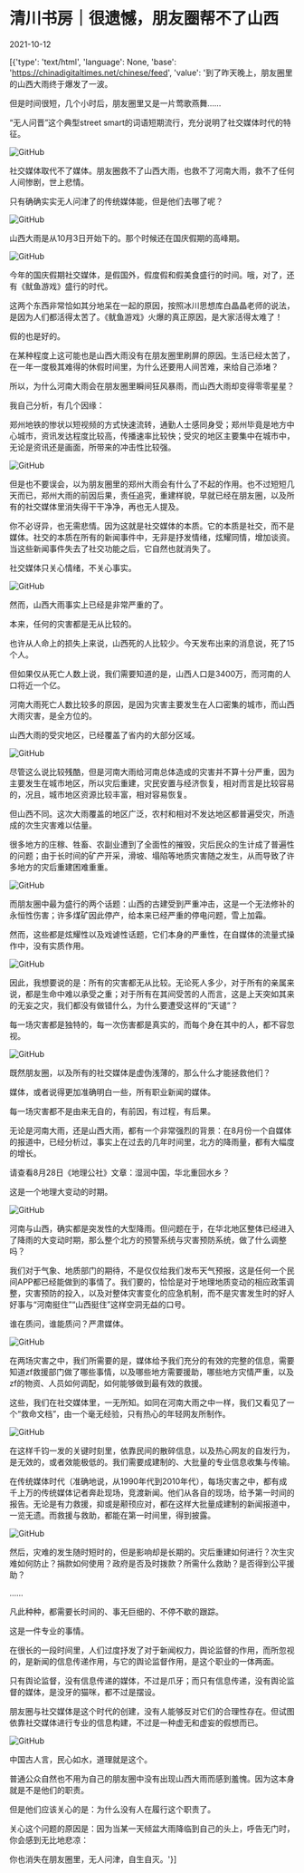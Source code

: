# 清川书房｜很遗憾，朋友圈帮不了山西

2021-10-12

[{'type': 'text/html', 'language': None, 'base': 'https://chinadigitaltimes.net/chinese/feed', 'value': '到了昨天晚上，朋友圈里的山西大雨终于爆发了一波。

但是时间很短，几个小时后，朋友圈里又是一片莺歌燕舞……

“无人问晋”这个典型street smart的词语短期流行，充分说明了社交媒体时代的特征。

![GitHub](https://chinadigitaltimes.net/chinese/files/2021/10/post-671965-616573467666c.)

社交媒体取代不了媒体。朋友圈救不了山西大雨，也救不了河南大雨，救不了任何人间惨剧，世上悲情。

只有确确实实无人问津了的传统媒体能，但是他们去哪了呢？

![GitHub](https://chinadigitaltimes.net/chinese/files/2021/10/post-671965-61657346850e5.)

山西大雨是从10月3日开始下的。那个时候还在国庆假期的高峰期。

![GitHub](https://chinadigitaltimes.net/chinese/files/2021/10/post-671965-6165734696095.gif)

今年的国庆假期社交媒体，是假国外，假度假和假美食盛行的时间。哦，对了，还有《鱿鱼游戏》盛行的时代。

这两个东西非常恰如其分地呆在一起的原因，按照冰川思想库白晶晶老师的说法，是因为人们都活得太苦了。《鱿鱼游戏》火爆的真正原因，是大家活得太难了！

假的也是好的。

在某种程度上这可能也是山西大雨没有在朋友圈里刷屏的原因。生活已经太苦了，在一年一度极其难得的休假时间里，为什么还要用人间苦难，来给自己添堵？

所以，为什么河南大雨会在朋友圈里瞬间狂风暴雨，而山西大雨却变得零零星星？

我自己分析，有几个因缘：

郑州地铁的惨状以短视频的方式快速流转，通勤人士感同身受；郑州毕竟是地方中心城市，资讯发达程度比较高，传播速率比较快；受灾的地区主要集中在城市中，无论是资讯还是画面，所带来的冲击性比较强。

![GitHub](https://chinadigitaltimes.net/chinese/files/2021/10/post-671965-61657346a9f08.)

但是也不要误会，以为朋友圈里的郑州大雨会有什么了不起的作用。也不过短短几天而已，郑州大雨的前因后果，责任追究，重建样貌，早就已经在朋友圈，以及所有的社交媒体里消失得干干净净，再也无人提及。

你不必讶异，也无需悲情。因为这就是社交媒体的本质。它的本质是社交，而不是媒体。社交的本质在所有的新闻事件中，无非是抒发情绪，炫耀同情，增加谈资。当这些新闻事件失去了社交功能之后，它自然也就消失了。

社交媒体只关心情绪，不关心事实。

![GitHub](https://chinadigitaltimes.net/chinese/files/2021/10/post-671965-61657346b9523.)

然而，山西大雨事实上已经是非常严重的了。

本来，任何的灾害都是无从比较的。

也许从人命上的损失上来说，山西死的人比较少。今天发布出来的消息说，死了15个人。

但如果仅从死亡人数上说，我们需要知道的是，山西人口是3400万，而河南的人口将近一个亿。

河南大雨死亡人数比较多的原因，是因为灾害主要发生在人口密集的城市，而山西大雨灾害，是全方位的。

山西大雨的受灾地区，已经覆盖了省内的大部分区域。

![GitHub](https://chinadigitaltimes.net/chinese/files/2021/10/post-671965-61657346df880.)

尽管这么说比较残酷，但是河南大雨给河南总体造成的灾害并不算十分严重，因为主要发生在城市地区，所以灾后重建，灾民安置与经济恢复，相对而言是比较容易的，况且，城市地区资源比较丰富，相对容易恢复。

但山西不同。这次大雨覆盖的地区广泛，农村和相对不发达地区都普遍受灾，所造成的次生灾害难以估量。

很多地方的庄稼、牲畜、农副业遭到了全面性的摧毁，灾后民众的生计成了普遍性的问题；由于长时间的矿产开采，滑坡、塌陷等地质灾害随之发生，从而导致了许多地方的灾后重建困难重重。

![GitHub](https://chinadigitaltimes.net/chinese/files/2021/10/post-671965-6165734706e87.)

而朋友圈中最为盛行的两个话题：山西的古建受到严重冲击，这是一个无法修补的永恒性伤害；许多煤矿因此停产，给本来已经严重的停电问题，雪上加霜。

然而，这些都是炫耀性以及戏谑性话题，它们本身的严重性，在自媒体的流量式操作中，没有实质作用。

![GitHub](https://chinadigitaltimes.net/chinese/files/2021/10/post-671965-6165734722415.)

因此，我想要说的是：所有的灾害都无从比较。无论死人多少，对于所有的亲属来说，都是生命中难以承受之重；对于所有在其间受苦的人而言，这是上天突如其来的无妄之灾，我们都没有做错什么，为什么要遭受这样的“天谴“？

每一场灾害都是独特的，每一次伤害都是真实的，而每个身在其中的人，都不容忽视。

![GitHub](https://chinadigitaltimes.net/chinese/files/2021/10/post-671965-6165734733510.)

既然朋友圈，以及所有的社交媒体是虚伪浅薄的，那么什么才能拯救他们？

媒体，或者说得更加准确明白一些，所有职业新闻的媒体。

每一场灾害都不是由来无自的，有前因，有过程，有后果。

无论是河南大雨，还是山西大雨，都有一个非常强烈的背景：在8月份一个自媒体的报道中，已经分析过，事实上在过去的几年时间里，北方的降雨量，都有大幅度的增长。

请查看8月28日《地理公社》文章：湿润中国，华北重回水乡？

这是一个地理大变动的时期。

![GitHub](https://chinadigitaltimes.net/chinese/files/2021/10/post-671965-616573473d37c.png)

河南与山西，确实都是突发性的大型降雨。但问题在于，在华北地区整体已经进入了降雨的大变动时期，那么整个北方的预警系统与灾害预防系统，做了什么调整吗？

我们对于气象、地质部门的期待，不是仅仅给我们发布天气预报，这是任何一个民间APP都已经能做到的事情了。我们要的，恰恰是对于地理地质变动的相应政策调整，灾害预防的投入，以及对整体灾害变化的应急机制，而不是灾害发生时的好人好事与“河南挺住”“山西挺住”这样空洞无益的口号。

谁在质问，谁能质问？严肃媒体。

![GitHub](https://chinadigitaltimes.net/chinese/files/2021/10/post-671965-616573476aa11.gif)

在两场灾害之中，我们所需要的是，媒体给予我们充分的有效的完整的信息，需要知道zf救援部门做了哪些事情，以及哪些地方需要援助，哪些地方灾情严重，以及zf的物资、人员如何调配，如何能够做到最有效的救援。

这些，我们在社交媒体里，一无所知。如同在河南大雨之中一样，我们又看见了一个“救命文档”，由一个毫无经验，只有热心的年轻网友所制作。

![GitHub](https://chinadigitaltimes.net/chinese/files/2021/10/post-671965-6165734794e3b.)

在这样千钧一发的关键时刻里，依靠民间的散碎信息，以及热心网友的自发行为，是无效的，或者效能极低的。我们需要成建制的、大批量的专业信息收集与传输。

在传统媒体时代（准确地说，从1990年代到2010年代），每场灾害之中，都有成千上万的传统媒体记者奔赴现场，竞渡新闻。他们从各自的现场，给予第一时间的报告。无论是有力救援，抑或是颟顸应对，都在这样大批量成建制的新闻报道中，一览无遗。而救援与救助，都能在第一时间里，得到披露。

![GitHub](https://chinadigitaltimes.net/chinese/files/2021/10/post-671965-61657347b7095.gif)

然后，灾难的发生随时短时的，但是影响却是长期的。灾后重建如何进行？次生灾难如何防止？捐款如何使用？政府是否及时拨款？所需什么救助？是否得到公平援助？

……

凡此种种，都需要长时间的、事无巨细的、不停不歇的跟踪。

这是一件专业的事情。

在很长的一段时间里，人们过度抒发了对于新闻权力，舆论监督的作用，而所忽视的，是新闻的信息传递作用，与它的舆论监督作用，是这个职业的一体两面。

只有舆论监督，没有信息传递的媒体，不过是爪牙；而只有信息传递，没有舆论监督的媒体，是没牙的猫咪，都不过是摆设。

朋友圈与社交媒体是这个时代的创建，没有人能够反对它们的合理性存在。但试图依靠社交媒体进行专业的信息构建，不过是一种虚无和虚妄的假想而已。

![GitHub](https://chinadigitaltimes.net/chinese/files/2021/10/post-671965-61657347c4c2b.gif)

中国古人言，民心如水，道理就是这个。

普通公众自然也不用为自己的朋友圈中没有出现山西大雨而感到羞愧。因为这本身就是不是他们的职责。

但是他们应该关心的是：为什么没有人在履行这个职责了。

关心这个问题的原因是：因为当某一天倾盆大雨降临到自己的头上，呼告无门时，你会感到无比地悲凉：

你也消失在朋友圈里，无人问津，自生自灭。'}]